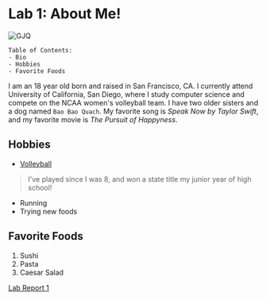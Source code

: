 # **Lab 1: About Me!**
![GJQ](https://ucsdtritons.com/images/2022/8/9/Gabby_Quach.jpg?width=300)

```
Table of Contents:
- Bio
- Hobbies
- Favorite Foods
```

I am an 18 year old born and raised in San Francisco, CA. I currently attend University of California, San Diego, 
where I study computer science and compete on the NCAA women's volleyball team. I have two older sisters and a dog named `Bao Bao Quach`. 
My favorite song is *Speak Now by Taylor Swift*, and my favorite movie is *The Pursuit of Happyness*.

Hobbies
---
- [Volleyball](https://ucsdtritons.com/sports/womens-volleyball/roster/gabby-quach/11754)
> I've played since I was 8, and won a state title my junior year of high school!
- Running
- Trying new foods

Favorite Foods
---
1. Sushi
2. Pasta
3. Caesar Salad

[Lab Report 1](https://gjquach.github.io/CSE15L-Lab-Reports/lab-report-1-week-0.html)
